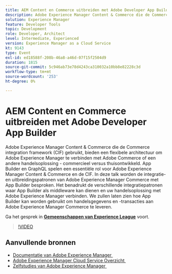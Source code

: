 ```yaml
---
title: AEM Content en Commerce uitbreiden met Adobe Developer App Builder
description: Adobe Experience Manager Content & Commerce die de Commerce integration framework (CIF) gebruikt, bieden een flexibele architectuur om Adobe Experience Manager te verbinden met Adobe Commerce of een andere handelsoplossing - commercieel versus thuisontwikkeld. App Builder en GraphQL spelen een essentiële rol voor Adobe Experience Manager Content & Commerce en de CIF. In deze talk worden de integratie- en uitbreidingspatronen van Adobe Experience Manager Commerce met App Builder besproken. Het benadrukt de verschillende integratiepatronen waar App Builder als middleware kan dienen en uw handelsoplossing met Adobe Experience Manager verbinden. We zullen laten zien hoe App Builder kan worden gebruikt om handelsgegevens en -transacties aan Adobe Experience Manager Commerce te leveren.
solution: Experience Manager
feature: Developer Tools
topic: Development
role: Developer, Architect
level: Intermediate, Experienced
version: Experience Manager as a Cloud Service
kt: 9143
type: Event
exl-id: ed18588f-208b-46a8-a46d-07f15f2504d9
duration: 1815
source-git-commit: 5c946ab73e78d4243ca310032a10bb8e82228c3d
workflow-type: tm+mt
source-wordcount: '253'
ht-degree: 0%

---
```


# AEM Content en Commerce uitbreiden met Adobe Developer App Builder

Adobe Experience Manager Content &amp; Commerce die de Commerce integration framework (CIF) gebruikt, bieden een flexibele architectuur om Adobe Experience Manager te verbinden met Adobe Commerce of een andere handelsoplossing - commercieel versus thuisontwikkeld. App Builder en GraphQL spelen een essentiële rol voor Adobe Experience Manager Content &amp; Commerce en de CIF. In deze talk worden de integratie- en uitbreidingspatronen van Adobe Experience Manager Commerce met App Builder besproken. Het benadrukt de verschillende integratiepatronen waar App Builder als middleware kan dienen en uw handelsoplossing met Adobe Experience Manager verbinden. We zullen laten zien hoe App Builder kan worden gebruikt om handelsgegevens en -transacties aan Adobe Experience Manager Commerce te leveren.

Ga het gesprek in **[Gemeenschappen van Experience League &#x200B;](https://adobe.ly/3om4942)** voort.

>[!VIDEO](https://video.tv.adobe.com/v/337567/?quality=12&learn=on&hidetitle=true)

## Aanvullende bronnen

- [&#x200B; Documentatie van Adobe Experience Manager &#x200B;](https://experienceleague.adobe.com/docs/experience-manager-cloud-service.html?lang=nl-NL)
- [&#x200B; Adobe Experience Manager Cloud Service Overzicht &#x200B;](https://experienceleague.adobe.com/docs/experience-manager-cloud-service/overview/home.html?lang=nl-NL)
- [&#x200B; Zelfstudies van Adobe Experience Manager &#x200B;](https://experienceleague.adobe.com/docs/experience-manager-tutorials.html?lang=nl-NL)
